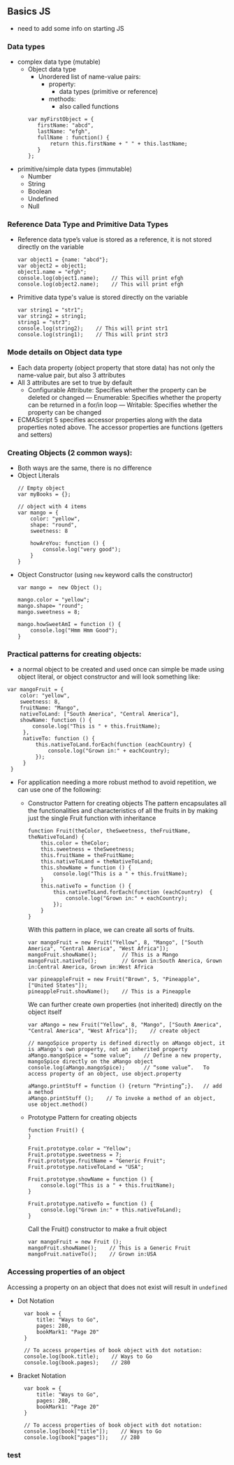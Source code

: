 ## Basics JS
 - need to add some info on starting JS

### Data types
 - complex data type (mutable)
   - Object data type
     - Unordered list of name-value pairs:
       - property:
         - data types (primitive or reference)
       - methods:
         - also called functions
     ```
     var myFirstObject = {
        firstName: "abcd",
        lastName: "efgh",
        fullName : function() {
            return this.firstName + " " + this.lastName;
        }
     };
     ```
 - primitive/simple data types (immutable)
   - Number
   - String
   - Boolean
   - Undefined
   - Null

### Reference Data Type and Primitive Data Types
 - Reference data type’s value is stored as a reference, it is not stored directly on the variable
   ```
   var object1 = {name: "abcd"};
   var object2 = object1;
   object1.name = "efgh";
   console.log(object1.name);    // This will print efgh
   console.log(object2.name);    // This will print efgh
   ```
 - Primitive data type's value is stored directly on the variable
   ```
   var string1 = "str1";
   var string2 = string1;
   string1 = "str3";
   console.log(string2);    // This will print str1
   console.log(string1);    // This will print str3
   ```

### Mode details on Object data type
  - Each data property (object property that store data) has not only the name-value pair, but also 3 attributes
  - All 3 attributes are set to true by default
    - Configurable Attribute: Specifies whether the property can be deleted or changed
    — Enumerable: Specifies whether the property can be returned in a for/in loop
    — Writable: Specifies whether the property can be changed
  - ECMAScript 5 specifies accessor properties along with the data properties noted above. The accessor properties are functions (getters and setters)

### Creating Objects (2 common ways):
  - Both ways are the same, there is no difference
  - Object Literals
    ```
    // Empty object
    var myBooks = {};

    // object with 4 items
    var mango = {
        color: "yellow",
        shape: "round",
        sweetness: 8

        howAreYou: function () {
            console.log("very good");
        }
    }
    ```
  - Object Constructor (using `new` keyword calls the constructor)
    ```
    var mango =  new Object ();

    mango.color = "yellow";
    mango.shape= "round";
    mango.sweetness = 8;

    mango.howSweetAmI = function () {
        console.log("Hmm Hmm Good");
    }
    ```

### Practical patterns for creating objects:
 - a normal object to be created and used once can simple be made using object literal, or object constructor and will look something like:
 ```
 var mangoFruit = {
     color: "yellow",
     sweetness: 8,
     fruitName: "Mango",
     nativeToLand: ["South America", "Central America"],
     showName: function () {
         console.log("This is " + this.fruitName);
      },
      nativeTo: function () {
          this.nativeToLand.forEach(function (eachCountry) {
              console.log("Grown in:" + eachCountry);
          });
      }
  }
  ```
 - For application needing a more robust method to avoid repetition, we can use one of the following:
   - Constructor Pattern for creating objects
       The pattern encapsulates all the functionalities and characteristics of all the fruits in by making just the single Fruit function with inheritance
       ```
       function Fruit(theColor, theSweetness, theFruitName, theNativeToLand) {
           this.color = theColor;
           this.sweetness = theSweetness;
           this.fruitName = theFruitName;
           this.nativeToLand = theNativeToLand;
           this.showName = function () {
               console.log("This is a " + this.fruitName);
           }
           this.nativeTo = function () {
               this.nativeToLand.forEach(function (eachCountry)  {
                   console.log("Grown in:" + eachCountry);
               });
           }
       }
       ```
       With this pattern in place, we can create all sorts of fruits.
       ```
       var mangoFruit = new Fruit("Yellow", 8, "Mango", ["South America", "Central America", "West Africa"]);
       mangoFruit.showName();        // This is a Mango
       mangoFruit.nativeTo();        // Grown in:South America, Grown in:Central America, Grown in:West Africa

       var pineappleFruit = new Fruit("Brown", 5, "Pineapple", ["United States"]);
       pineappleFruit.showName();    // This is a Pineapple
       ```
       We can further create own properties (not inherited) directly on the object itself
       ```
       var aMango = new Fruit("Yellow", 8, "Mango", ["South America", "Central America", "West Africa"]);    // create object

       // mangoSpice property is defined directly on aMango object, it is aMango's own property, not an inherited property
       aMango.mangoSpice = “some value”;    // Define a new property, mangoSpice directly on the aMango object
       console.log(aMango.mangoSpice);      // “some value”.   To access property of an object, use object.property

       aMango.printStuff = function () {return “Printing”;}.   // add a method
       aMango.printStuff ();    // To invoke a method of an object, use object.method()
       ```

   - Prototype Pattern for creating objects
       ```
       function Fruit() {
       }

       Fruit.prototype.color = "Yellow";
       Fruit.prototype.sweetness = 7;
       Fruit.prototype.fruitName = "Generic Fruit";
       Fruit.prototype.nativeToLand = "USA";

       Fruit.prototype.showName = function () {
           console.log("This is a " + this.fruitName);
       }

       Fruit.prototype.nativeTo = function () {
           console.log("Grown in:" + this.nativeToLand);
       }
       ```
       Call the Fruit() constructor to make a fruit object
       ```
       var mangoFruit = new Fruit ();
       mangoFruit.showName();    // This is a Generic Fruit
       mangoFruit.nativeTo();    // Grown in:USA
       ```

### Accessing properties of an object
 Accessing a property on an object that does not exist will result in `undefined`
 - Dot Notation
     ```
       var book = {
           title: "Ways to Go",
           pages: 280,
           bookMark1: "Page 20"
       }

       // To access properties of book object with dot notation:
       console.log(book.title);    // Ways to Go
       console.log(book.pages);    // 280
     ```
 - Bracket Notation
     ```
       var book = {
           title: "Ways to Go",
           pages: 280,
           bookMark1: "Page 20"
       }

       // To access properties of book object with dot notation:
       console.log(book["title"]);    // Ways to Go
       console.log(book["pages"]);    // 280
     ```

### test
